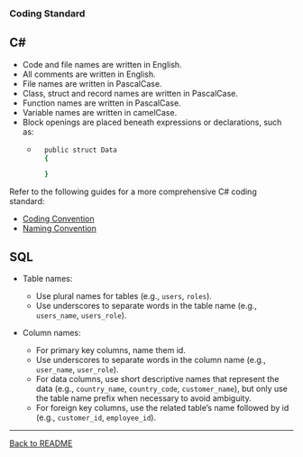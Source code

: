 ### Coding Standard

## C#
* Code and file names are written in English.
* All comments are written in English.
* File names are written in PascalCase.
* Class, struct and record names are written in PascalCase.
* Function names are written in PascalCase.
* Variable names are written in camelCase.
* Block openings are placed beneath expressions or declarations, such as:
    * ```bash
        public struct Data
        {

        }
        ```

Refer to the following guides for a more comprehensive C# coding standard:

* [Coding Convention](https://learn.microsoft.com/en-us/dotnet/csharp/fundamentals/coding-style/coding-conventions)
* [Naming Convention](https://learn.microsoft.com/en-us/dotnet/csharp/fundamentals/coding-style/identifier-names)

## SQL
* Table names:
   * Use plural names for tables (e.g., `users`, `roles`).
   * Use underscores to separate words in the table name (e.g., `users_name`, `users_role`).
     
* Column names:
   * For primary key columns, name them id.
   * Use underscores to separate words in the column name (e.g., `user_name`, `user_role`).
   * For data columns, use short descriptive names that represent the data (e.g., `country_name`, `country_code`, `customer_name`), but only use the table name prefix when necessary to avoid ambiguity.
   * For foreign key columns, use the related table’s name followed by id (e.g., `customer_id`, `employee_id`).
   
---

[Back to README](../README.md)
